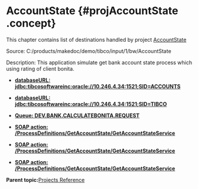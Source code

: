 # AccountState {#projAccountState .concept}

This chapter contains list of destinations handled by project [AccountState](../../../projects/AccountState/AccountState.md)

Source: C:/products/makedoc/demo/tibco/input/1/bw/AccountState

Description: This application simulate get bank account state process which using rating of client bonita.

-   **[databaseURL: jdbc:tibcosoftwareinc:oracle://10.246.4.34:1521;SID=ACCOUNTS](../../../../../../modules/demo_Enterprise/dita/crossref/dest/projs/act_94.md)**  

-   **[databaseURL: jdbc:tibcosoftwareinc:oracle://10.246.4.34:1521;SID=TIBCO](../../../../../../modules/demo_Enterprise/dita/crossref/dest/projs/act_92.md)**  

-   **[Queue: DEV.BANK.CALCULATEBONITA.REQUEST](../../../../../../modules/demo_Enterprise/dita/crossref/dest/projs/act_87.md)**  

-   **[SOAP action: /ProcessDefinitions/GetAccountState/GetAccountStateService](../../../../../../modules/demo_Enterprise/dita/crossref/dest/projs/act_90.md)**  

-   **[SOAP action: /ProcessDefinitions/GetAccountState/GetAccountStateService](../../../../../../modules/demo_Enterprise/dita/crossref/dest/projs/act_96.md)**  

-   **[SOAP action: /ProcessDefinitions/GetAccountState/GetAccountStateService](../../../../../../modules/demo_Enterprise/dita/crossref/dest/projs/act_98.md)**  


**Parent topic:**[Projects Reference](../../../../../../modules/demo_Enterprise/dita/crossref/dest/projs/projlist.md)

